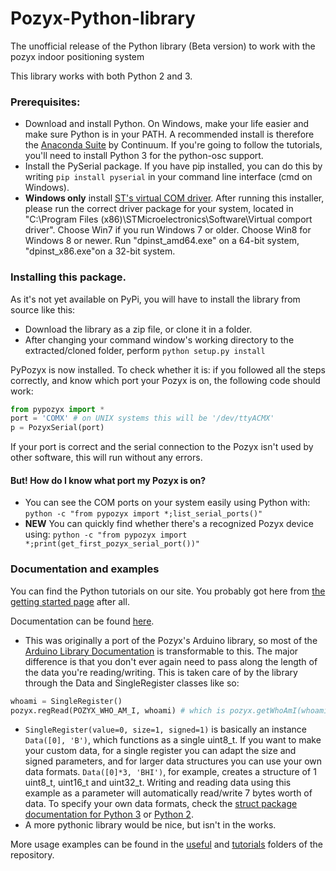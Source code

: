 # Pozyx-Python-library
The unofficial release of the Python library (Beta version) to work with the pozyx indoor positioning system

This library works with both Python 2 and 3.

### Prerequisites:
* Download and install Python. On Windows, make your life easier and make sure Python is in your PATH. A recommended install is therefore the [Anaconda Suite](https://www.continuum.io/downloads) by Continuum. If you're going to follow the tutorials, you'll need to install Python 3 for the python-osc support.
* Install the PySerial package. If you have pip installed, you can do this by writing `pip install pyserial` in your command line interface (cmd on Windows).
* **Windows only** install [ST's virtual COM driver](http://www.st.com/content/st_com/en/products/development-tools/software-development-tools/stm32-software-development-tools/stm32-utilities/stsw-stm32102.html). After running this installer, please run the correct driver package for your system, located in "C:\Program Files (x86)\STMicroelectronics\Software\Virtual comport driver". Choose Win7 if you run Windows 7 or older. Choose Win8 for Windows 8 or newer. Run "dpinst_amd64.exe" on a 64-bit system, "dpinst_x86.exe"on a 32-bit system.

### Installing this package.
As it's not yet available on PyPi, you will have to install the library from source like this:
* Download the library as a zip file, or clone it in a folder.
* After changing your command window's working directory to the extracted/cloned folder, perform `python setup.py install`

PyPozyx is now installed. To check whether it is: if you followed all the steps correctly, and know which port your Pozyx is on, the following code should work:

```python
from pypozyx import *
port = 'COMX' # on UNIX systems this will be '/dev/ttyACMX'
p = PozyxSerial(port)
```
If your port is correct and the serial connection to the Pozyx isn't used by other software, this will run without any errors.

#### But! How do I know what port my Pozyx is on?
* You can see the COM ports on your system easily using Python with:
`python -c "from pypozyx import *;list_serial_ports()"`
* **NEW** You can quickly find whether there's a recognized Pozyx device using:
`python -c "from pypozyx import *;print(get_first_pozyx_serial_port())"`

### Documentation and examples
You can find the Python tutorials on our site. You probably got here from [the getting started page](https://www.pozyx.io/Documentation/Tutorials/getting_started/Python) after all.

Documentation can be found [here](https://www.pozyx.io/Documentation/Datasheet/python).

* This was originally a port of the Pozyx's Arduino library, so most of the [Arduino Library Documentation](https://www.pozyx.io/Documentation/Datasheet/arduino) is transformable to this. The major difference is that you don't ever again need to pass along the length of the data you're reading/writing. This is taken care of by the library through the Data and SingleRegister classes like so:
```python
whoami = SingleRegister()
pozyx.regRead(POZYX_WHO_AM_I, whoami) # which is pozyx.getWhoAmI(whoami)
```
* `SingleRegister(value=0, size=1, signed=1)` is basically an instance `Data([0], 'B')`, which functions as a single uint8_t. If you want to make your custom data, for a single register you can adapt the size and signed parameters, and for larger data structures you can use your own data formats. `Data([0]*3, 'BHI')`, for example, creates a structure of 1 uint8_t, uint16_t and uint32_t. Writing and reading data using this example as a parameter will automatically read/write 7 bytes worth of data. To specify your own data formats, check the [struct package documentation for Python 3](https://docs.python.org/3.5/library/struct.html#format-characters) or [Python 2](https://docs.python.org/2/library/struct.html).
* A more pythonic library would be nice, but isn't in the works.


More usage examples can be found in the [useful](https://github.com/pozyxLabs/Pozyx-Python-library/tree/master/useful) and [tutorials](https://github.com/pozyxLabs/Pozyx-Python-library/tree/master/tutorials) folders of the repository.

